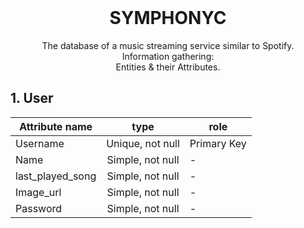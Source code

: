 
<br />
<p align="center">
  
  <h1 align="center">SYMPHONYC</h1>

  <p align="center">
    The database of a music streaming service similar to Spotify.
    <br />
    Information gathering:
    <br />
    Entities & their Attributes.
  <br />
  

  ## 1. User
|  Attribute name  | type  | role  |
|---|:-:|---|
| Username  |  Unique, not null  |  Primary Key |
| Name  |  Simple, not null | -  |
| last_played_song  |  Simple, not null | -  |
|  Image_url |  Simple,	not null |  - |
|  Password |  Simple,	not null |  - |